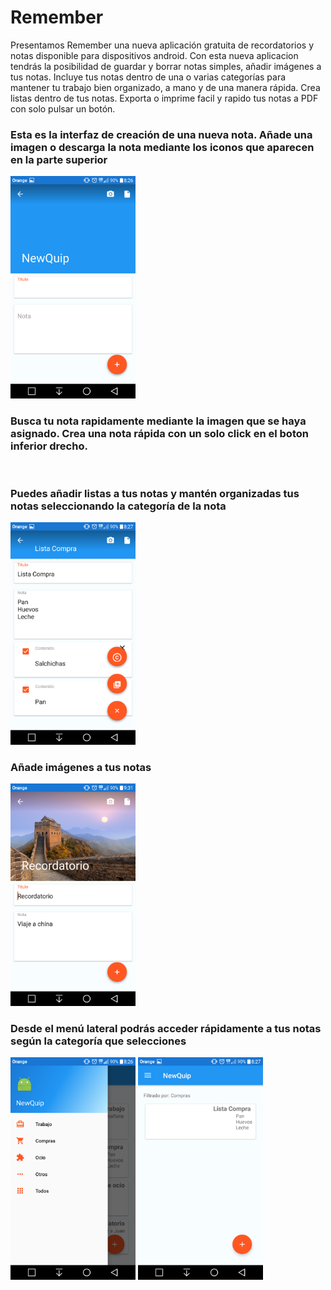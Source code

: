 # Remember
Presentamos Remember una nueva aplicación gratuita de recordatorios y notas disponible para dispositivos android.
Con esta nueva aplicacion tendrás la posibilidad de guardar y borrar notas simples, añadir imágenes a tus notas.
Incluye tus notas dentro de una o varias categorías para mantener tu trabajo bien organizado, a mano y de una manera rápida.
Crea listas dentro de tus notas.
Exporta o imprime facil y rapido tus notas a PDF con solo pulsar un botón.

<p align="right">
<h3>Esta es la interfaz de creación de una nueva nota. Añade una imagen o descarga la nota mediante los iconos que aparecen en la parte superior</h3>
</p>
<p align="left">
  <img src="https://github.com/Adrimartinez/NewQuip/blob/master/Screenshot_2016-11-30-08-26-21.png" width="200"/>
</p>

<p align="right">
<h3> Busca tu nota rapidamente mediante la imagen que se haya asignado. Crea una nota rápida con un solo click en el boton inferior drecho.</h3>
</p>
<p align="left">
  <img src="" width="200"/>
</p>


<p align="right">
<h3>Puedes añadir listas a tus notas y mantén organizadas tus notas seleccionando la categoría de la nota</h3>
</p>
<p align="left">
  <img src="https://github.com/Adrimartinez/NewQuip/blob/master/Screenshot_2016-11-30-08-27-28.png" width="200"/>
</p>


<p align="right">
<h3>Añade imágenes a tus notas</h3>
</p>
<p align="left">
  <img src="https://github.com/Adrimartinez/NewQuip/blob/master/Screenshot_2016-11-30-09-31-11.png" width="200"/>
</p>

<p align="right">
<h3>Desde el menú lateral podrás acceder rápidamente a tus notas según la categoría que selecciones</h3>
</p>
<p align="left">
  <img src="https://github.com/Adrimartinez/NewQuip/blob/master/Screenshot_2016-11-30-08-26-14.png" width="200"/>
  <img src="https://github.com/Adrimartinez/NewQuip/blob/master/Screenshot_2016-11-30-08-27-36.png" width="200"/>
</p>
